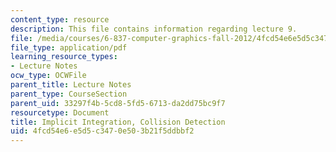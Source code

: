 ```yaml
---
content_type: resource
description: This file contains information regarding lecture 9.
file: /media/courses/6-837-computer-graphics-fall-2012/4fcd54e6e5d5c3470e503b21f5ddbbf2_MIT6_837F12_Lec09.pdf
file_type: application/pdf
learning_resource_types:
- Lecture Notes
ocw_type: OCWFile
parent_title: Lecture Notes
parent_type: CourseSection
parent_uid: 33297f4b-5cd8-5fd5-6713-da2dd75bc9f7
resourcetype: Document
title: Implicit Integration, Collision Detection
uid: 4fcd54e6-e5d5-c347-0e50-3b21f5ddbbf2
---
```

